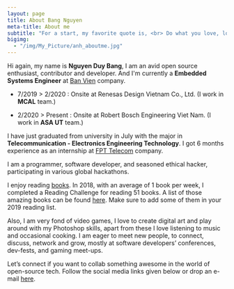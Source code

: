 ```yaml
---
layout: page
title: About Bang Nguyen
meta-title: About me
subtitle: "For a start, my favorite quote is, <br> Do what you love, love what you do."
bigimg:
  - "/img/My_Picture/anh_aboutme.jpg"
---
```


<div id="aboutme-section">

<p class="about-text">
<span class="fa fa-briefcase about-icon"></span>
Hi again, my name is <strong>Nguyen Duy Bang</strong>, I am an avid open source enthusiast, contributor and developer. 
And I'm currently a <strong>Embedded Systems Engineer</strong> at <a target="_blank" href="http://banvien.com/">Ban Vien</a> company.

- 7/2019 > 2/2020  : Onsite at Renesas Design Vietnam Co., Ltd. (I work in <strong>MCAL</strong> team.)

- 2/2020 > Present : Onsite at Robert Bosch Engineering Viet Nam. (I work in <strong>ASA UT</strong> team.)
</p>

<p class="about-text">
<span class="fa fa-graduation-cap about-icon"></span>
I have just graduated from university in July with the major in <strong>Telecommunication - Electronics Engineering Technology</strong>. I got 6 months experience as an internship at <a target="_blank" href="https://fpt.vn/vi#/">FPT Telecom</a> company.
</p>

<p class="about-text">
<span class="fa fa-code about-icon"></span>
I am a programmer, software developer, and seasoned ethical hacker, participating in various global hackathons.
</p>

<p class="about-text">
<span class="fa fa-book about-icon"></span>
I enjoy reading <a target="_blank" href="https://bangnguyendev.github.io/books/">books</a>. In 2018, with an average of 1 book per week, I completed a Reading Challenge for reading 51 books. A list of those amazing books can be found <a target="_blank" href="https://www.goodreads.com/user/year_in_books/2018/82771249">here</a>. Make sure to add some of them in your 2019 reading list.
</p>

<p class="about-text">
<span class="fa fa-heart about-icon"></span>
Also, I am very fond of video games, I love to create digital art and play around with my Photoshop skills, apart from these I love listening to music and occasional cooking. I am eager to meet new people, to connect, discuss, network and grow, mostly at software developers’ conferences, dev-fests, and gaming meet-ups.
</p>

<p class="about-text">
<span class="fa fa-envelope about-icon"></span>
Let’s connect if you want to collab something awesome in the world of open-source tech. Follow the social media links given below or drop an e-mail <a target="_blank" href="mailto:bangnguyendev@gmail.com">here</a>.
</p>


<!-- <center>
	<a href="https://twitter.com/anuditverma" class="twitter-follow-button" data-size="large" data-show-count="false">Follow @anuditverma</a>
	<script async src="//platform.twitter.com/widgets.js" charset="utf-8"></script>
</center> -->

<!-- 
<br>

Oh, and one more thing, if you are wondering about the meaning of my name, well...
<br><br>
<center><img src="/img/anudit-meaning.png"></center>
<br>
<center><h3>Yes! It literally means translated, interesting, right? </h3><center> -->